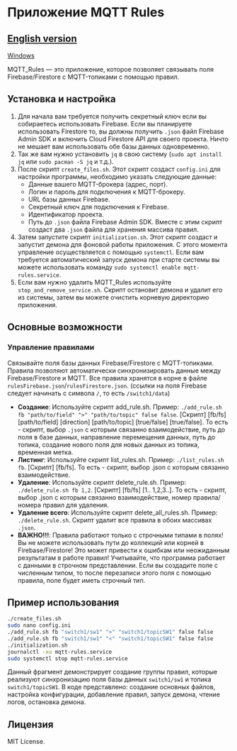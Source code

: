 # Приложение MQTT Rules

[English version](README.md)
---
[Windows](https://github.com/Naillin/MQTT_Client.git)

MQTT_Rules — это приложение, которое позволяет связывать поля Firebase/Firestore с MQTT-топиками с помощью правил.

## Установка и настройка

1. Для начала вам требуется получить секретный ключ если вы собираетесь использовать Firebase. Если вы планируете использовать Firestore то, вы должны получить `.json` файл Firebase Admin SDK и включить Cloud Firestore API для своего проекта. Ничто не мешает вам использовать обе базы данных одновременно.
2. Так же вам нужно установить `jq` в свою систему (`sudo apt install jq` или `sudo pacman -S jq` и т.д.).
3. После скрипт `create_files.sh`. Этот скрипт создаст `config.ini` для настройки программы, необходимо указать следующие данные:
   - Данные вашего MQTT-брокера (адрес, порт).
   - Логин и пароль для подключения к MQTT-брокеру.
   - URL базы данных Firebase.
   - Секретный ключ для подключения к Firebase.
   - Идентификатор проекта.
   - Путь до `.json` файла Firebase Admin SDK.
   Вместе с этим скрипт создаст два `.json` файла для хранения массива правил.
4. Затем запустите скрипт `initialization.sh`. Этот скрипт создаст и запустит демона для фоновой работы приложения. С этого момента управление осуществляется с помощью `systemctl`. Если вам требуется автоматический запуск демона при старте системы вы можете использовать команду `sudo systemctl enable mqtt-rules.service`.
5. Если вам нужно удалить MQTT_Rules используйте `stop_and_remove_service.sh`. Скрипт остановит демона и удалит его из системы, затем вы можете очистить корневую директорию приложения.

## Основные возможности

### Управление правилами

Связывайте поля базы данных Firebase/Firestore с MQTT-топиками. Правила позволяют автоматически синхронизировать данные между Firebase/Firestore и MQTT. Все правила хранятся в корне в файле `rulesFirebase.json`/`rulesFirestore.json`. (ссылки на поля Firebase следует начинать с символа `/`, то есть `/switch1/data`)
- **Создание**: Используйте скрипт add_rule.sh. Пример: `./add_rule.sh fb "path/to/field" ">" "path/to/topic" false false`. [Скрипт] [fb/fs] [path/to/field] [direction] [path/to/topic] [true/false] [true/false]. То есть - скрипт, выбор `.json` с которым связанно взаимодействие, путь до поля в базе данных, направление перемещения данных, путь до топика, создание нового поля для новых данных из топика, временная метка.
- **Листинг**: Используйте скрипт list_rules.sh. Пример: `./list_rules.sh fb`. [Скрипт] [fb/fs]. То есть - скрипт, выбор .json с которым связанно взаимодействие.
- **Удаление**: Используйте скрипт delete_rule.sh. Пример: `./delete_rule.sh fb 1,2`. [Скрипт] [fb/fs] [1.. 1,2,3..]. То есть - скрипт, выбор .json с которым связанно взаимодействие, номер правила/номера правил для удаления.
- **Удаление всего**: Используйте скрипт delete_all_rules.sh. Пример: `./delete_rule.sh`. Скрипт удалит все правила в обоих массивах `.json`.
- **ВАЖНО!!!**: Правила работают только с строчными типами в полях! Вы не можете использовать пути до коллекций или корней в Firebase/Firestore! Это может привести к ошибкам или неожиданным результатам в работе правил! Учитывайте, что программа работает с данными в строчном представлении. Если вы создадите поле с численным типом, то после перезаписи этого поля с помощью правила, поле будет иметь строчный тип.

## Пример использования

```bash
./create_files.sh
sudo nano config.ini
./add_rule.sh fb "switch1/sw1" ">" "switch1/topicSW1" false false
./add_rule.sh fb "switch1/sw1" "<" "switch1/topicSW1" false false
./initialization.sh
journalctl -xu mqtt-rules.service
sudo systemctl stop mqtt-rules.service
```
Данный фрагмент демонстрирует создание группы правил, которые реализуют синхронизацию поля базы данных `switch1/sw1` и топика `switch1/topicSW1`. В коде представлено: создание основных файлов, настройка конфигурации, добавление правил, запуск демона, чтение логов, остановка демона.

## Лицензия

MIT License.
